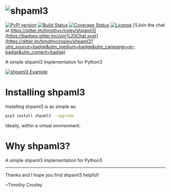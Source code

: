 ![shpaml3](https://raw.github.com/timothycrosley/shpaml3/develop/artwork/logo.png)
===================

[![PyPI version](https://badge.fury.io/py/shpaml3.svg)](http://badge.fury.io/py/shpaml3)
[![Build Status](https://travis-ci.org/timothycrosley/shpaml3.svg?branch=master)](https://travis-ci.org/timothycrosley/shpaml3)
[![Coverage Status](https://coveralls.io/repos/timothycrosley/shpaml3/badge.svg?branch=master&service=github)](https://coveralls.io/github/timothycrosley/shpaml3?branch=master)
[![License](https://img.shields.io/github/license/mashape/apistatus.svg)](https://pypi.python.org/pypi/shpaml3/)
[![Join the chat at https://gitter.im/timothycrosley/shpaml3](https://badges.gitter.im/Join%20Chat.svg)](https://gitter.im/timothycrosley/shpaml3?utm_source=badge&utm_medium=badge&utm_campaign=pr-badge&utm_content=badge)

A simple shpaml3 implementation for Python3

[![shpaml3 Example](https://raw.github.com/timothycrosley/shpaml3/develop/artwork/example.gif)](https://github.com/timothycrosley/shpaml3/blob/develop/examples/example.py)


Installing shpaml3
===================

Installing shpaml3 is as simple as:

```bash
pip3 install shpaml3 --upgrade
```

Ideally, within a virtual environment.


Why shpaml3?
===================

A simple shpaml3 implementation for Python3

--------------------------------------------

Thanks and I hope you find shpaml3 helpful!

~Timothy Crosley
